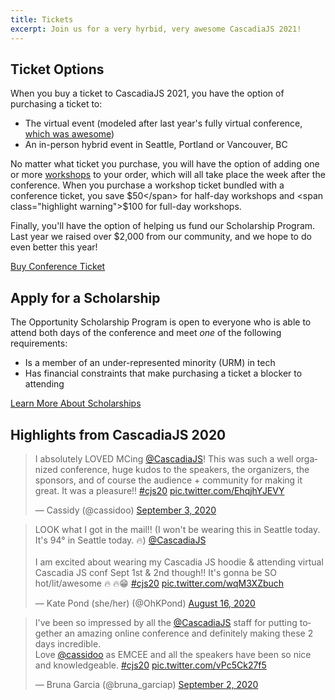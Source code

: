 ```yaml
---
title: Tickets
excerpt: Join us for a very hyrbid, very awesome CascadiaJS 2021!
---
```

## Ticket Options

When you buy a ticket to CascadiaJS 2021, you have the option of purchasing a ticket to:

- The virtual event (modeled after last year's fully virtual conference, [which was awesome](#highlights-from-cascadiajs-2020)) 
- An in-person hybrid event in Seattle, Portland or Vancouver, BC

No matter what ticket you purchase, you will have the option of adding one or more [workshops](/workshops) to your order, which will all take place the week after the conference. When you purchase a workshop ticket bundled with a conference ticket, you save <span class="highlight warning">$50</span> for half-day workshops and <span class="highlight warning">$100</span> for full-day workshops.

Finally, you'll have the option of helping us fund our Scholarship Program. Last year we raised over $2,000 from our community, and we hope to do even better this year!

<div class="cta"><a href="https://ti.to/event-loop/cascadiajs-2021">Buy Conference Ticket</a></div>

## Apply for a Scholarship

The Opportunity Scholarship Program is open to everyone who is able to attend both days of the conference and meet *one* of the following requirements:

- Is a member of an under-represented minority (URM) in tech
- Has financial constraints that make purchasing a ticket a blocker to attending

<div class="cta secondary"><a href="/scholarships">Learn More About Scholarships</a></div>

<!--
## Tickets FAQ

### Q: Have you announced any speakers yet?

A: Almost! We will start announcing speakers on August 18 and announce all 20 over the next 10 days.

### Q: Will you be running a Scholarship Program this year?

A: Yes, we will be running our Scholarship Program again this year, so if you are a member of an under-represented group, please stay tuned.

### Q: Is there a way to purchase tickets in bulk, like for a team or company?

A: Yes. If you work for a company that would like to purchase a block of discounted tickets (and do stuff like invoicing) just send an email to info@cascadiajs.com and we'll take care of the rest.
-->
## Highlights from CascadiaJS 2020

<blockquote class="twitter-tweet"><p lang="en" dir="ltr">I absolutely LOVED MCing <a href="https://twitter.com/CascadiaJS?ref_src=twsrc%5Etfw">@CascadiaJS</a>! This was such a well organized conference, huge kudos to the speakers, the organizers, the sponsors, and of course the audience + community for making it great. It was a pleasure!! <a href="https://twitter.com/hashtag/cjs20?src=hash&amp;ref_src=twsrc%5Etfw">#cjs20</a> <a href="https://t.co/EhqjhYJEVY">pic.twitter.com/EhqjhYJEVY</a></p>&mdash; Cassidy (@cassidoo) <a href="https://twitter.com/cassidoo/status/1301313550577577984?ref_src=twsrc%5Etfw">September 3, 2020</a></blockquote>

<blockquote class="twitter-tweet"><p lang="en" dir="ltr">LOOK what I got in the mail!! (I won&#39;t be wearing this in Seattle today. It&#39;s 94° in Seattle today. 🔥) <a href="https://twitter.com/CascadiaJS?ref_src=twsrc%5Etfw">@CascadiaJS</a><br><br>I am excited about wearing my Cascadia JS hoodie &amp; attending virtual Cascadia JS conf Sept 1st &amp; 2nd though!! It&#39;s gonna be SO hot/lit/awesome 🔥 🔥😁 <a href="https://twitter.com/hashtag/cjs20?src=hash&amp;ref_src=twsrc%5Etfw">#cjs20</a> <a href="https://t.co/wqM3XZbuch">pic.twitter.com/wqM3XZbuch</a></p>&mdash; Kate Pond (she/her) (@OhKPond) <a href="https://twitter.com/OhKPond/status/1295079291105898496?ref_src=twsrc%5Etfw">August 16, 2020</a></blockquote>

<blockquote class="twitter-tweet"><p lang="en" dir="ltr">I&#39;ve been so impressed by all the <a href="https://twitter.com/CascadiaJS?ref_src=twsrc%5Etfw">@CascadiaJS</a> staff for putting together an amazing online conference and definitely making these 2 days incredible. <br>Love <a href="https://twitter.com/cassidoo?ref_src=twsrc%5Etfw">@cassidoo</a> as EMCEE and all the speakers have been so nice and knowledgeable. <a href="https://twitter.com/hashtag/cjs20?src=hash&amp;ref_src=twsrc%5Etfw">#cjs20</a> <a href="https://t.co/vPc5Ck27f5">pic.twitter.com/vPc5Ck27f5</a></p>&mdash; Bruna Garcia (@bruna_garciap) <a href="https://twitter.com/bruna_garciap/status/1301202552969662464?ref_src=twsrc%5Etfw">September 2, 2020</a></blockquote>
